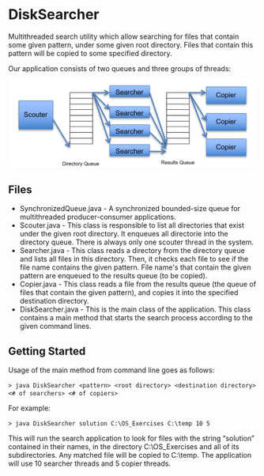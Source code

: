 # DiskSearcher

Multithreaded search utility which allow searching for files that contain some given pattern, under some given root directory. Files that contain this pattern will be copied to some specified directory.

Our application consists of two queues and three groups of threads:

![Utility scheme](Scheme.png)

## Files ##
* SynchronizedQueue.java - A synchronized bounded-size queue for multithreaded producer-consumer applications. 
* Scouter.java - This class is responsible to list all directories that exist under the given root directory. It enqueues all directorie into the directory queue. There is always only one scouter thread in the system.
* Searcher.java - This class reads a directory from the directory queue and lists all files in this directory. Then, it checks each file to see if the file name contains the given pattern. File name's that contain the given pattern are enqueued to the results queue (to be copied).
* Copier.java - This class reads a file from the results queue (the queue of files that contain the given pattern), and copies it into the specified destination directory.
* DiskSearcher.java - This is the main class of the application. This class contains a main method that starts the search process according to the given command lines.

## Getting Started ##
Usage of the main method from command line goes as follows:
```
> java DiskSearcher <pattern> <root directory> <destination directory> <# of searchers> <# of copiers>
```
For example:
```
> java DiskSearcher solution C:\OS_Exercises C:\temp 10 5
```
This will run the search application to look for files with the string “solution” contained in their names, in the directory C:\OS_Exercises and all of its subdirectories. Any matched file will be copied to C:\temp. The application will use 10 searcher threads and 5 copier threads.
